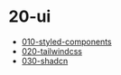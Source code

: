 # 20-ui

- [010-styled-components](./010-styled-components.md)
- [020-tailwindcss](./020-tailwindcss.md)
- [030-shadcn](./030-shadcn.md)
